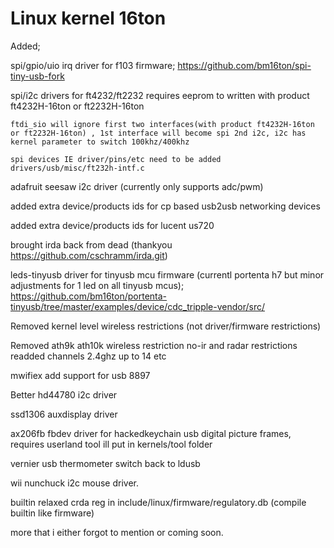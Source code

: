 Linux kernel 16ton
============

Added;

spi/gpio/uio irq driver for f103 firmware; https://github.com/bm16ton/spi-tiny-usb-fork

spi/i2c drivers for ft4232/ft2232 requires eeprom to written with product ft4232H-16ton or ft2232H-16ton 

	ftdi_sio will ignore first two interfaces(with product ft4232H-16ton or ft2232H-16ton) , 1st interface will become spi 2nd i2c, i2c has kernel parameter to switch 100khz/400khz

	spi devices IE driver/pins/etc need to be added drivers/usb/misc/ft232h-intf.c 

adafruit seesaw i2c driver (currently only supports adc/pwm)

added extra device/products ids for cp based usb2usb networking devices

added extra device/products ids for lucent us720

brought irda back from dead (thankyou https://github.com/cschramm/irda.git)

leds-tinyusb driver for tinyusb mcu firmware (currentl portenta h7 but minor adjustments for 1 led on all tinyusb mcus); https://github.com/bm16ton/portenta-tinyusb/tree/master/examples/device/cdc_tripple-vendor/src/

Removed kernel level wireless restrictions (not driver/firmware restrictions)

Removed ath9k ath10k wireless restriction no-ir and radar restrictions readded channels 2.4ghz up to 14 etc 

mwifiex add support for usb 8897

Better hd44780 i2c driver

ssd1306 auxdisplay driver

ax206fb fbdev driver for hackedkeychain usb digital picture frames, requires userland tool ill put in kernels/tool folder

vernier usb thermometer switch back to ldusb 

wii nunchuck i2c mouse driver.

builtin relaxed crda reg in include/linux/firmware/regulatory.db (compile builtin like firmware)

more that i either forgot to mention or coming soon.
